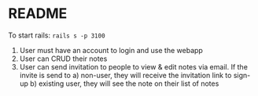 # README

To start rails: `rails s -p 3100`

1. User must have an account to login and use the webapp
2. User can CRUD their notes
3. User can send invitation to people to view & edit notes via email. If the invite is send to
	a) non-user, they will receive the invitation link to sign-up
	b) existing user, they will see the note on their list of notes

